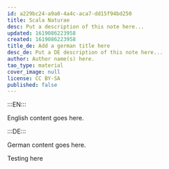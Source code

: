 ```yaml
---
id: a229bc24-a9a0-4a4c-aca7-dd15f94bd250
title: Scala Naturae
desc: Put a description of this note here...
updated: 1619086223958
created: 1619086223958
title_de: Add a german title here
desc_de: Put a DE description of this note here...
author: Author name(s) here.
tao_type: material
cover_image: null
license: CC BY-SA
published: false
---
```


:::EN:::

English content goes here.

:::DE:::

German content goes here.

Testing here
